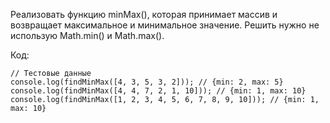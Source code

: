 Реализовать функцию minMax(), которая принимает массив и возвращает максимальное и минимальное значение. Решить нужно не использую Math.min() и Math.max().

Код:

 ```
// Тестовые данные
console.log(findMinMax([4, 3, 5, 3, 2])); // {min: 2, max: 5}
console.log(findMinMax([4, 4, 7, 2, 1, 10])); // {min: 1, max: 10}
console.log(findMinMax([1, 2, 3, 4, 5, 6, 7, 8, 9, 10])); // {min: 1, max: 10}
 ```







